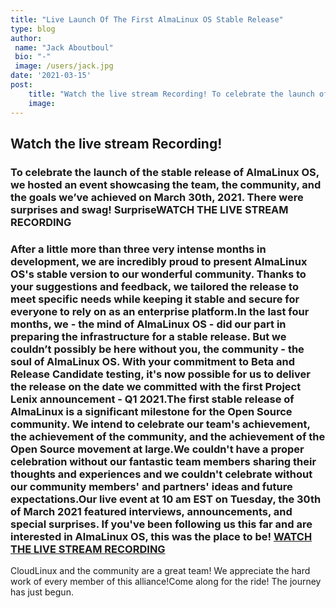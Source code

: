 ```yaml
---
title: "Live Launch Of The First AlmaLinux OS Stable Release"
type: blog
author: 
 name: "Jack Aboutboul"
 bio: "-"
 image: /users/jack.jpg
date: '2021-03-15'
post:
    title: "Watch the live stream Recording! To celebrate the launch of the stable release of AlmaLinux OS, we hosted an event showcasing the team, the communit..."
    image: 
---
```


## Watch the live stream Recording!

### To celebrate the launch of the stable release of AlmaLinux OS, we hosted an event showcasing the team, the community, and the goals we’ve achieved on March 30th, 2021. There were surprises and swag! SurpriseWATCH THE LIVE STREAM RECORDING

### After a little more than three very intense months in development, we are incredibly proud to present AlmaLinux OS's stable version to our wonderful community. Thanks to your suggestions and feedback, we tailored the release to meet specific needs while keeping it stable and secure for everyone to rely on as an enterprise platform.In the last four months, we - the mind of AlmaLinux OS - did our part in preparing the infrastructure for a stable release. But we couldn’t possibly be here without you, the community - the soul of AlmaLinux OS. With your commitment to Beta and Release Candidate testing, it's now possible for us to deliver the release on the date we committed with the first Project Lenix announcement - Q1 2021.The first stable release of AlmaLinux is a significant milestone for the Open Source community. We intend to celebrate our team's achievement, the achievement of the community, and the achievement of the Open Source movement at large.We couldn't have a proper celebration without our fantastic team members sharing their thoughts and experiences and we couldn't celebrate without our community members' and partners' ideas and future expectations.Our live event at 10 am EST on Tuesday, the 30th of March 2021 featured interviews, announcements, and special surprises. If you've been following us this far and are interested in AlmaLinux OS, this was the place to be! [WATCH THE LIVE STREAM RECORDING](https://youtu.be/AmjQInMOQbM)

CloudLinux and the community are a great team! We appreciate the hard work of every member of this alliance!Come along for the ride! The journey has just begun.